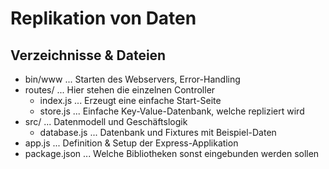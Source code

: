 Replikation von Daten
========================

Verzeichnisse & Dateien
-----------------------

* bin/www ... Starten des Webservers, Error-Handling
* routes/ ... Hier stehen die einzelnen Controller
    * index.js ... Erzeugt eine einfache Start-Seite
    * store.js ... Einfache Key-Value-Datenbank, welche repliziert wird
* src/ ... Datenmodell und Geschäftslogik
    * database.js ... Datenbank und Fixtures mit Beispiel-Daten
* app.js ... Definition & Setup der Express-Applikation
* package.json ... Welche Bibliotheken sonst eingebunden werden sollen

